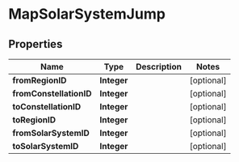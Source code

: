 
# MapSolarSystemJump

## Properties
Name | Type | Description | Notes
------------ | ------------- | ------------- | -------------
**fromRegionID** | **Integer** |  |  [optional]
**fromConstellationID** | **Integer** |  |  [optional]
**toConstellationID** | **Integer** |  |  [optional]
**toRegionID** | **Integer** |  |  [optional]
**fromSolarSystemID** | **Integer** |  |  [optional]
**toSolarSystemID** | **Integer** |  |  [optional]



